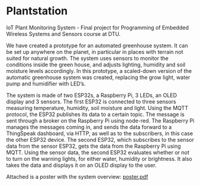 # Plantstation
IoT Plant Monitoring System - Final project for Programming of Embedded Wireless Systems and Sensors course at DTU. 


We have created a prototype for an automated greenhouse system. It can be set up anywhere on the planet, 
in particular in places with terrain not suited for natural growth. The system uses sensors to monitor 
the conditions inside the green house, and adjusts lighting, humidity and soil moisture levels accordingly. 
In this prototype, a scaled-down version of the automatic greenhouse system was created, replacing the 
grow light, water pump and humidifier with LED’s.


The system is made of two ESP32s, a Raspberry Pi, 3 LEDs, an OLED display and 3 sensors. 
The first ESP32 is connected to three sensors measuring temperature, humidity, soil moisture and light. 
Using the MQTT protocol, the ESP32 publishes its data to a certain topic. The message is sent through a 
broker on the Raspberry Pi using node-red. The Raspberry Pi manages the messages coming in, and sends the
data forward to a ThingSpeak dashboard, via HTTP, as well as to the subscribers, in this case the other 
ESP32 device. The second ESP32, which subscribes to the sensor data from the sensor ESP32, gets the data 
from the Raspberry Pi using MQTT. Using the sensor data, the second ESP32 evaluates whether or not to 
turn on the warning lights, for either water, humidity or brightness. It also takes the data and displays 
it on an OLED display to the user.

Attached is a poster with the system overview:
[poster.pdf](https://github.com/teiturhelgi/Plantstation/files/11026801/poster.pdf)
